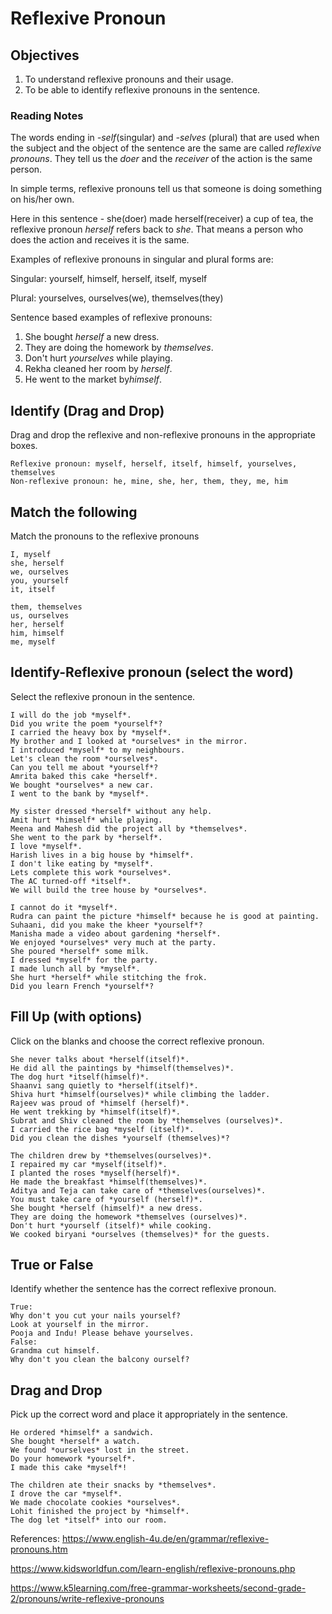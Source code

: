 # Reflexive Pronoun 

## Objectives
1. To understand reflexive pronouns and their usage.
2. To be able to identify reflexive pronouns in the sentence.

### Reading Notes

The words ending in *-self*(singular) and *-selves* (plural) that are used when the subject and the object of the sentence are the same are called *reflexive pronouns*. They tell us the *doer* and the *receiver* of the action is the same person. 

In simple terms, reflexive pronouns tell us that someone is doing something on his/her own. 

Here in this sentence - she(doer) made herself(receiver) a cup of tea, the reflexive pronoun *herself* refers back to *she*. That means a person who does the action and receives it is the same. 

Examples of reflexive pronouns in singular and plural forms are: 

Singular: yourself, himself, herself, itself, myself

Plural: yourselves, ourselves(we), themselves(they)

Sentence based examples of reflexive pronouns:

1. She bought *herself* a new dress.
2. They are doing the homework by *themselves*.
3. Don't hurt *yourselves* while playing.
4. Rekha cleaned her room by *herself*.
5. He went to the market by*himself*.


## Identify (Drag and Drop) 

Drag and drop the reflexive and non-reflexive pronouns in the appropriate boxes.

```
Reflexive pronoun: myself, herself, itself, himself, yourselves, themselves
Non-reflexive pronoun: he, mine, she, her, them, they, me, him
```

## Match the following

Match the pronouns to the reflexive pronouns

```
I, myself
she, herself
we, ourselves
you, yourself
it, itself
```

```
them, themselves
us, ourselves
her, herself
him, himself
me, myself
```


## Identify-Reflexive pronoun (select the word)

Select the reflexive pronoun in the sentence.

```
I will do the job *myself*.
Did you write the poem *yourself*?
I carried the heavy box by *myself*.
My brother and I looked at *ourselves* in the mirror.
I introduced *myself* to my neighbours.
Let's clean the room *ourselves*.
Can you tell me about *yourself*?
Amrita baked this cake *herself*.
We bought *ourselves* a new car.
I went to the bank by *myself*.
```

```
My sister dressed *herself* without any help. 
Amit hurt *himself* while playing.
Meena and Mahesh did the project all by *themselves*.
She went to the park by *herself*.
I love *myself*.
Harish lives in a big house by *himself*.
I don't like eating by *myself*.
Lets complete this work *ourselves*.
The AC turned-off *itself*.
We will build the tree house by *ourselves*.
```

```
I cannot do it *myself*.
Rudra can paint the picture *himself* because he is good at painting.
Suhaani, did you make the kheer *yourself*?
Manisha made a video about gardening *herself*.
We enjoyed *ourselves* very much at the party.
She poured *herself* some milk.
I dressed *myself* for the party.
I made lunch all by *myself*.
She hurt *herself* while stitching the frok.
Did you learn French *yourself*?
```


## Fill Up (with options) 

Click on the blanks and choose the correct reflexive pronoun. 


```
She never talks about *herself(itself)*. 
He did all the paintings by *himself(themselves)*.
The dog hurt *itself(himself)*. 
Shaanvi sang quietly to *herself(itself)*.
Shiva hurt *himself(ourselves)* while climbing the ladder.
Rajeev was proud of *himself (herself)*.
He went trekking by *himself(itself)*.
Subrat and Shiv cleaned the room by *themselves (ourselves)*.
I carried the rice bag *myself (itself)*.
Did you clean the dishes *yourself (themselves)*?
```

```
The children drew by *themselves(ourselves)*.
I repaired my car *myself(itself)*.
I planted the roses *myself(herself)*.
He made the breakfast *himself(themselves)*.
Aditya and Teja can take care of *themselves(ourselves)*.
You must take care of *yourself (herself)*.
She bought *herself (himself)* a new dress.
They are doing the homework *themselves (ourselves)*.
Don't hurt *yourself (itself)* while cooking.
We cooked biryani *ourselves (themselves)* for the guests.
```

## True or False 

Identify whether the sentence has the correct reflexive pronoun.

```
True: 
Why don't you cut your nails yourself?
Look at yourself in the mirror.
Pooja and Indu! Please behave yourselves.
False: 
Grandma cut himself.
Why don't you clean the balcony ourself?
```

## Drag and Drop 

Pick up the correct word and place it appropriately in the sentence.

```
He ordered *himself* a sandwich.
She bought *herself* a watch.
We found *ourselves* lost in the street.
Do your homework *yourself*.
I made this cake *myself*!
```

```
The children ate their snacks by *themselves*.
I drove the car *myself*.
We made chocolate cookies *ourselves*.
Lohit finished the project by *himself*.
The dog let *itself* into our room.
```

References: 
https://www.english-4u.de/en/grammar/reflexive-pronouns.htm

https://www.kidsworldfun.com/learn-english/reflexive-pronouns.php

https://www.k5learning.com/free-grammar-worksheets/second-grade-2/pronouns/write-reflexive-pronouns























